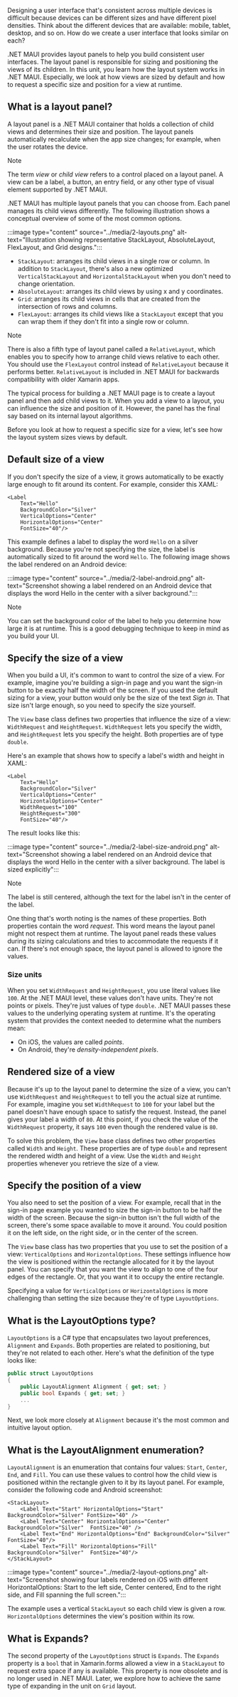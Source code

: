 Designing a user interface that's consistent across multiple devices is difficult because devices can be different sizes and have different pixel densities. Think about the different devices that are available: mobile, tablet, desktop, and so on. How do we create a user interface that looks similar on each?

.NET MAUI provides layout panels to help you build consistent user interfaces. The layout panel is responsible for sizing and positioning the views of its children. In this unit, you learn how the layout system works in .NET MAUI. Especially, we look at how views are sized by default and how to request a specific size and position for a view at runtime.

## What is a layout panel?

A layout panel is a .NET MAUI container that holds a collection of child views and determines their size and position. The layout panels automatically recalculate when the app size changes; for example, when the user rotates the device.

> [!NOTE]
> The term *view* or *child view* refers to a control placed on a layout panel. A view can be a label, a button, an entry field, or any other type of visual element supported by .NET MAUI.

.NET MAUI has multiple layout panels that you can choose from. Each panel manages its child views differently. The following illustration shows a conceptual overview of some of the most common options.

:::image type="content" source="../media/2-layouts.png" alt-text="Illustration showing representative StackLayout, AbsoluteLayout, FlexLayout, and Grid designs.":::

- `StackLayout`: arranges its child views in a single row or column. In addition to `StackLayout`, there's also a new optimized `VerticalStackLayout` and `HorizontalStackLayout` when you don't need to change orientation.
- `AbsoluteLayout`: arranges its child views by using x and y coordinates.
- `Grid`: arranges its child views in cells that are created from the intersection of rows and columns.
- `FlexLayout`: arranges its child views like a `StackLayout` except that you can wrap them if they don't fit into a single row or column.

> [!NOTE]
> There is also a fifth type of layout panel called a `RelativeLayout`, which enables you to specify how to arrange child views relative to each other. You should use the `FlexLayout` control instead of `RelativeLayout` because it performs better. `RelativeLayout` is included in .NET MAUI for backwards compatibility with older Xamarin apps.

The typical process for building a .NET MAUI page is to create a layout panel and then add child views to it. When you add a view to a layout, you can influence the size and position of it. However, the panel has the final say based on its internal layout algorithms.

Before you look at how to request a specific size for a view, let's see how the layout system sizes views by default.

## Default size of a view

If you don't specify the size of a view, it grows automatically to be exactly large enough to fit around its content. For example, consider this XAML:

```xaml
<Label
    Text="Hello"
    BackgroundColor="Silver"
    VerticalOptions="Center"
    HorizontalOptions="Center" 
    FontSize="40"/>
```

This example defines a label to display the word `Hello` on a silver background. Because you're not specifying the size, the label is automatically sized to fit around the word `Hello`. The following image shows the label rendered on an Android device:

:::image type="content" source="../media/2-label-android.png" alt-text="Screenshot showing a label rendered on an Android device that displays the word Hello in the center with a silver background.":::

> [!NOTE]
> You can set the background color of the label to help you determine how large it is at runtime. This is a good debugging technique to keep in mind as you build your UI.

## Specify the size of a view

When you build a UI, it's common to want to control the size of a view. For example, imagine you're building a sign-in page and you want the sign-in button to be exactly half the width of the screen. If you used the default sizing for a view, your button would only be the size of the text *Sign in*. That size isn't large enough, so you need to specify the size yourself.

The `View` base class defines two properties that influence the size of a view: `WidthRequest` and `HeightRequest`. `WidthRequest` lets you specify the width, and `HeightRequest` lets you specify the height. Both properties are of type `double`.

Here's an example that shows how to specify a label's width and height in XAML:

```xaml
<Label
    Text="Hello"
    BackgroundColor="Silver"
    VerticalOptions="Center"
    HorizontalOptions="Center"
    WidthRequest="100"
    HeightRequest="300"
    FontSize="40"/>
```

The result looks like this:

:::image type="content" source="../media/2-label-size-android.png" alt-text="Screenshot showing a label rendered on an Android device that displays the word Hello in the center with a silver background. The label is sized explicitly":::

> [!NOTE] 
> The label is still centered, although the text for the label isn't in the center of the label.

One thing that's worth noting is the names of these properties. Both properties contain the word *request*. This word means the layout panel might not respect them at runtime. The layout panel reads these values during its sizing calculations and tries to accommodate the requests if it can. If there's not enough space, the layout panel is allowed to ignore the values.

### Size units

When you set `WidthRequest` and `HeightRequest`, you use literal values like `100`. At the .NET MAUI level, these values don't have units. They're not points or pixels. They're just values of type `double`. .NET MAUI passes these values to the underlying operating system at runtime. It's the operating system that provides the context needed to determine what the numbers mean:

- On iOS, the values are called *points*.
- On Android, they're *density-independent pixels*.

## Rendered size of a view

Because it's up to the layout panel to determine the size of a view, you can't use `WidthRequest` and `HeightRequest` to tell you the actual size at runtime. For example, imagine you set `WidthRequest` to `100` for your label but the panel doesn't have enough space to satisfy the request. Instead, the panel gives your label a width of `80`. At this point, if you check the value of the `WidthRequest` property, it says `100` even though the rendered value is `80`.

To solve this problem, the `View` base class defines two other properties called `Width` and `Height`. These properties are of type `double` and represent the rendered width and height of a view. Use the `Width` and `Height` properties whenever you retrieve the size of a view.

## Specify the position of a view

You also need to set the position of a view. For example, recall that in the sign-in page example you wanted to size the sign-in button to be half the width of the screen. Because the sign-in button isn't the full width of the screen, there's some space available to move it around. You could position it on the left side, on the right side, or in the center of the screen.

The `View` base class has two properties that you use to set the position of a view: `VerticalOptions` and `HorizontalOptions`. These settings influence how the view is positioned within the rectangle allocated for it by the layout panel. You can specify that you want the view to align to one of the four edges of the rectangle. Or, that you want it to occupy the entire rectangle.

Specifying a value for `VerticalOptions` or `HorizontalOptions` is more challenging than setting the size because they're of type `LayoutOptions`.

## What is the LayoutOptions type?

`LayoutOptions` is a C# type that encapsulates two layout preferences, `Alignment` and `Expands`. Both properties are related to positioning, but they're not related to each other. Here's what the definition of the type looks like:

```csharp
public struct LayoutOptions
{
    public LayoutAlignment Alignment { get; set; }
    public bool Expands { get; set; }
    ...
}
```

Next, we look more closely at `Alignment` because it's the most common and intuitive layout option.

## What is the LayoutAlignment enumeration?

`LayoutAlignment` is an enumeration that contains four values: `Start`, `Center`, `End`, and `Fill`. You can use these values to control how the child view is positioned within the rectangle given to it by its layout panel. For example, consider the following code and Android screenshot:

```xaml
<StackLayout>
    <Label Text="Start" HorizontalOptions="Start" BackgroundColor="Silver" FontSize="40" />
    <Label Text="Center" HorizontalOptions="Center" BackgroundColor="Silver"  FontSize="40" />
    <Label Text="End" HorizontalOptions="End" BackgroundColor="Silver"  FontSize="40"/>
    <Label Text="Fill" HorizontalOptions="Fill" BackgroundColor="Silver"  FontSize="40"/>
</StackLayout>
```

:::image type="content" source="../media/2-layout-options.png" alt-text="Screenshot showing four labels rendered on iOS with different HorizontalOptions: Start to the left side, Center centered, End to the right side, and Fill spanning the full screen.":::

The example uses a vertical `StackLayout` so each child view is given a row. `HorizontalOptions` determines the view's position within its row.

## What is Expands?

The second property of the `LayoutOptions` struct is `Expands`. The `Expands` property is a `bool` that in Xamarin.forms allowed a view in a `StackLayout` to request extra space if any is available. This property is now obsolete and is no longer used in .NET MAUI. Later, we explore how to achieve the same type of expanding in the unit on `Grid` layout.

